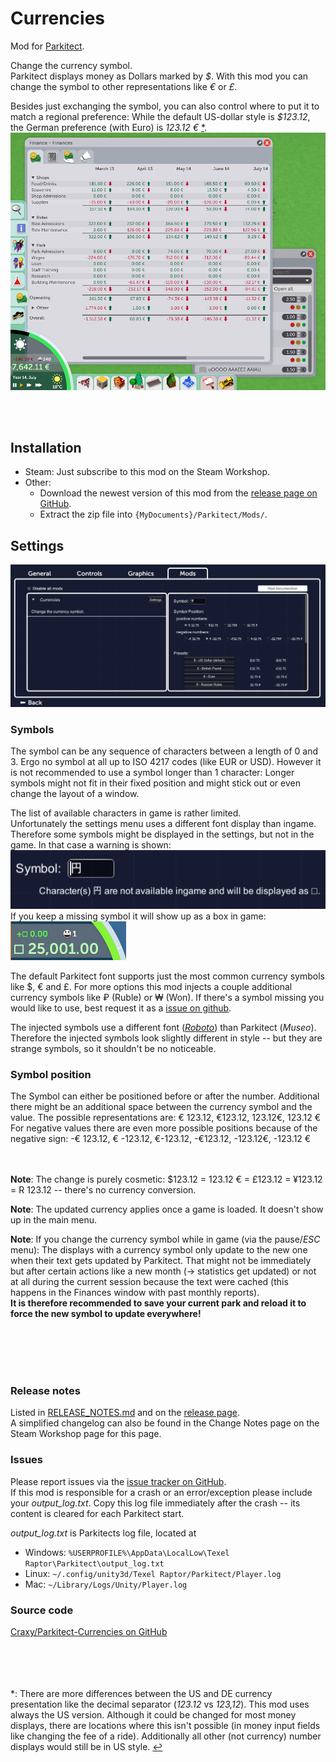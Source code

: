 Currencies
===============
Mod for [Parkitect](http://themeparkitect.com/).

Change the currency symbol.  
Parkitect displays money as Dollars marked by *$*. With this mod you can change the symbol to other representations like *€* or *£*.  

Besides just exchanging the symbol, you can also control where to put it to match a regional preference: While the default US-dollar style is *$123.12*, the German preference (with Euro) is *123.12 €* <a name="star1-source"></a>[*](#star1).  
![settings](./docs/files/img/ExampleEuro.png)

<br></br>
## Installation
* Steam: Just subscribe to this mod on the Steam Workshop.
* Other:
  * Download the newest version of this mod from the [release page on GitHub](https://github.com/Craxy/Parkitect-Currencies/releases).
  * Extract the zip file into `{MyDocuments}/Parkitect/Mods/`.

## Settings 
![Settings](./docs/files/img/SettingsMenu.png)
### Symbols
The symbol can be any sequence of characters between a length of 0 and 3. Ergo no symbol at all up to ISO 4217 codes (like EUR or USD). However it is not recommended to use a symbol longer than 1 character: Longer symbols might not fit in their fixed position and might stick out or even change the layout of a window.  

The list of available characters in game is rather limited.  
Unfortunately the settings menu uses a different font display than ingame. Therefore some symbols might be displayed in the settings, but not in the game. In that case a warning is shown:
![Missing character](./docs/files/img/SettingsMenu_Missing.png)  
If you keep a missing symbol it will show up as a box in game:  
![Missing character](./docs/files/img/Ingame_Missing.png)  

The default Parkitect font supports just the most common currency symbols like $, € and £. For more options this mod injects a couple additional currency symbols like ₽ (Ruble) or ₩ (Won). If there's a symbol missing you would like to use, best request it as a [issue on github](https://github.com/Craxy/Parkitect-Currencies/issues).

The injected symbols use a different font ([*Roboto*](https://fonts.google.com/specimen/Roboto)) than Parkitect (*Museo*). Therefore the injected symbols look slightly different in style -- but they are strange symbols, so it shouldn't be no noticeable.

### Symbol position
The Symbol can either be positioned before or after the number. Additional there might be an additional space between the currency symbol and the value. The possible representations are: € 123.12, €123.12, 123.12€, 123.12 €  
For negative values there are even more possible positions because of the negative sign: 
-€ 123.12, € -123.12, €-123.12, -€123.12, -123.12€, -123.12 €  


<br></br>
**Note**: The change is purely cosmetic: $123.12 = 123.12 € = £123.12 = ¥123.12 = R 123.12 -- there's no currency conversion.

**Note**: The updated currency applies once a game is loaded. It doesn't show up in the main menu.

**Note**: If you change the currency symbol while in game (via the pause/*ESC* menu): The displays with a currency symbol only update to the new one when their text gets updated by Parkitect. That might not be immediately but after certain actions like a new month (-> statistics get updated) or not at all during the current session because the text were cached (this happens in the Finances window with past monthly reports).  
**It is therefore recommended to save your current park and reload it to force the new symbol to update everywhere!**

<br></br>
<br></br>


### Release notes
Listed in [RELEASE_NOTES.md](./RELEASE_NOTES.md) and on the [release page](https://github.com/Craxy/Parkitect-Currencies/releases).  
A simplified changelog can also be found in the Change Notes page on the Steam Workshop page for this page.


### Issues
Please report issues via the [issue tracker on GitHub](https://github.com/Craxy/Parkitect-Currencies/issues).  
If this mod is responsible for a crash or an error/exception please include your *output_log.txt*. Copy this log file immediately after the crash -- its content is cleared for each Parkitect start.  

*output_log.txt* is Parkitects log file, located at 
* Windows: `%USERPROFILE%\AppData\LocalLow\Texel Raptor\Parkitect\output_log.txt`
* Linux: `~/.config/unity3d/Texel Raptor/Parkitect/Player.log`
* Mac: `~/Library/Logs/Unity/Player.log`

### Source code
[Craxy/Parkitect-Currencies on GitHub](https://github.com/Craxy/Parkitect-Currencies)


<br></br>
<br></br>
<a name="star1"></a>*: There are more differences between the US and DE currency presentation like the decimal separator (*123.12* vs *123,12*). This mod uses always the US version. Although it could be changed for most money displays, there are locations where this isn't possible (in money input fields like changing the fee of a ride). Additionally all other (not currency) number displays would still be in US style. [↩](#star1-source)
